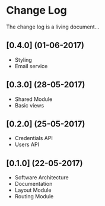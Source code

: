 # Change Log

The change log is a living document...

## [0.4.0] (01-06-2017)
- Styling
- Email service

## [0.3.0] (28-05-2017)
- Shared Module
- Basic views 

## [0.2.0] (25-05-2017)
- Credentials API
- Users API

## [0.1.0] (22-05-2017)
- Software Architecture
- Documentation
- Layout Module
- Routing Module